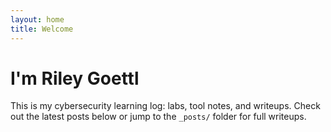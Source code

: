 ```yaml
---
layout: home
title: Welcome
---
```


# I'm Riley Goettl

This is my cybersecurity learning log: labs, tool notes, and writeups.
Check out the latest posts below or jump to the `_posts/` folder for full writeups.